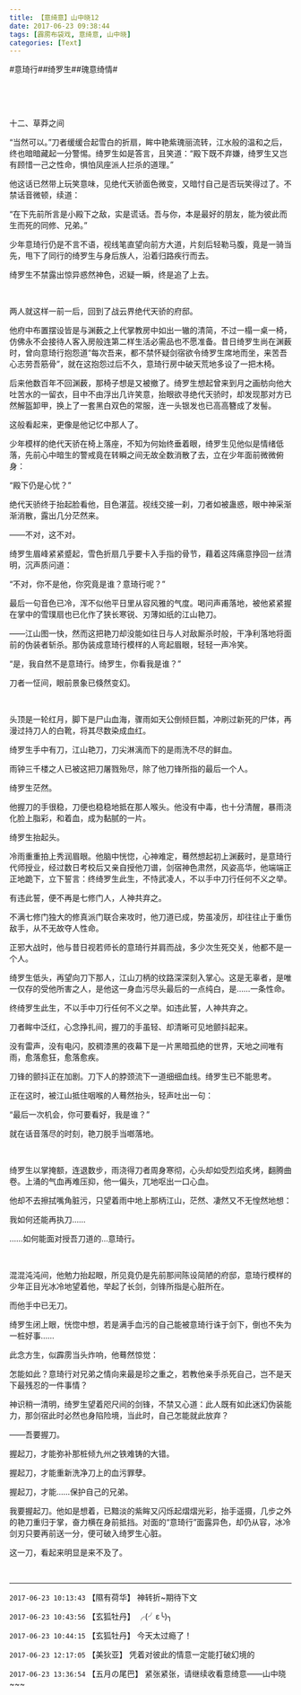 ```yaml
---
title: 【意绮意】山中晓12
date: 2017-06-23 09:38:44
tags: [霹雳布袋戏, 意绮意, 山中晓]
categories: [Text]
---
```


<p dir="ltr"  >#意琦行##绮罗生##瑰意绮情#</p> 
<p dir="ltr"  >&nbsp;</p> 
<p dir="ltr"  >&nbsp;</p> 
<p dir="ltr"  >十二、草莽之间</p> 
<p dir="ltr"  >“当然可以。”刀者缓缓合起雪白的折扇，眸中艳紫瑰丽流转，江水般的温和之后，终也暗暗藏起一分警惕。绮罗生如是答言，且笑道：“殿下既不弃嫌，绮罗生又岂有顾惜一己之性命，惧怕凤座派人拦杀的道理。”</p> 
<p dir="ltr"  >他这话已然带上玩笑意味，见绝代天骄面色微变，又暗忖自己是否玩笑得过了。不禁话音微顿，续道：</p> 
<p dir="ltr"  >“在下先前所言是小殿下之敌，实是谎话。吾与你，本是最好的朋友，能为彼此而生而死的同修、兄弟。”</p> 
<p dir="ltr"  >少年意琦行仍是不言不语，视线笔直望向前方大道，片刻后轻勒马腹，竟是一骑当先，甩下了同行的绮罗生与身后族人，沿着归路疾行而去。</p> 
<p dir="ltr"  >绮罗生不禁露出惊异惑然神色，迟疑一瞬，终是追了上去。</p> 
<p dir="ltr"  >&nbsp;</p> 
<p dir="ltr"  >两人就这样一前一后，回到了战云界绝代天骄的府邸。</p> 
<p dir="ltr"  >他府中布置摆设皆是与渊薮之上代掌教房中如出一辙的清简，不过一榻一桌一椅，仿佛永不会接待人客入房般连第二样生活必需品也不愿准备。昔日绮罗生尚在渊薮时，曾向意琦行抱怨道“每次吾来，都不禁怀疑剑宿欲令绮罗生席地而坐，来苦吾心志劳吾筋骨”，就在这抱怨过后不久，意琦行房中破天荒地多设了一把木椅。</p> 
<p dir="ltr"  >后来他数百年不回渊薮，那椅子想是又被撤了。绮罗生想起曾来到月之画舫向他大吐苦水的一留衣，目中不由浮出几许笑意，抬眼欲寻绝代天骄时，却发现那对方已然解盔卸甲，换上了一套黑白双色的常服，连一头银发也已高高簪成了发髻。</p> 
<p dir="ltr"  >这般看起来，更像是他记忆中那人了。</p> 
<p dir="ltr"  >少年模样的绝代天骄在椅上落座，不知为何始终垂着眼，绮罗生见他似是情绪低落，先前心中暗生的警戒竟在转瞬之间无故全数消散了去，立在少年面前微微俯身：</p> 
<p dir="ltr"  >“殿下仍是心忧？”</p> 
<p dir="ltr"  >绝代天骄终于抬起脸看他，目色湛蓝。视线交接一刹，刀者如被蛊惑，眼中神采渐渐消散，露出几分茫然来。</p> 
<p dir="ltr"  >——不对，这不对。</p> 
<p dir="ltr"  >绮罗生眉峰紧紧蹙起，雪色折扇几乎要卡入手指的骨节，藉着这阵痛意挣回一丝清明，沉声质问道：</p> 
<p dir="ltr"  >“不对，你不是他，你究竟是谁？意琦行呢？”</p> 
<p dir="ltr"  >最后一句音色已冷，浑不似他平日里从容风雅的气度。喝问声甫落地，被他紧紧握在掌中的雪璞扇也已化作了狭长寒锐、刃薄如纸的江山艳刀。</p> 
<p dir="ltr"  >——江山图一快，然而这把艳刀却没能如往日与人对敌厮杀时般，干净利落地将面前的伪装者斩杀。那伪装成意琦行模样的人弯起眉眼，轻轻一声冷笑。</p> 
<p dir="ltr"  >“是，我自然不是意琦行。绮罗生，你看我是谁？”</p> 
<p dir="ltr"  >刀者一怔间，眼前景象已倏然变幻。</p> 
<p dir="ltr"  >&nbsp;</p> 
<p dir="ltr"  >头顶是一轮红月，脚下是尸山血海，骤雨如天公倒倾巨瓢，冲刷过新死的尸体，再漫过持刀人的白靴，将其尽数染成血红。</p> 
<p dir="ltr"  >绮罗生手中有刀，江山艳刀，刀尖淋漓而下的是雨洗不尽的鲜血。</p> 
<p dir="ltr"  >雨钟三千楼之人已被这把刀屠戮殆尽，除了他刀锋所指的最后一个人。</p> 
<p dir="ltr"  >绮罗生茫然。</p> 
<p dir="ltr"  >他握刀的手很稳，刀便也稳稳地抵在那人喉头。他没有中毒，也十分清醒，暴雨浇化脸上脂彩，和着血，成为黏腻的一片。</p> 
<p dir="ltr"  >绮罗生抬起头。</p> 
<p dir="ltr"  >冷雨重重拍上秀润眉眼。他脑中恍惚，心神难定，蓦然想起初上渊薮时，是意琦行代师授业，经过数日考校后又亲自授他刀谱，剑宿神色肃然，风姿高华，他端端正正地跪下，立下誓言：终绮罗生此生，不恃武凌人，不以手中刀行任何不义之举。</p> 
<p dir="ltr"  >有违此誓，便不再是七修门人，人神共弃之。</p> 
<p dir="ltr"  >不满七修门独大的修真派门联合来攻时，他刀道已成，势虽凌厉，却往往止于重伤敌手，从不无故夺人性命。</p> 
<p dir="ltr"  >正邪大战时，他与昔日视若师长的意琦行并肩而战，多少次生死交关，他都不是一个人。</p> 
<p dir="ltr"  >绮罗生低头，再望向刀下那人，江山刀柄的纹路深深刻入掌心。这是无辜者，是唯一仅存的受他所害之人，是他这一身血污尽头最后的一点纯白，是……一条性命。</p> 
<p dir="ltr"  >终绮罗生此生，不以手中刀行任何不义之举。如违此誓，人神共弃之。</p> 
<p dir="ltr"  >刀者眸中泛红，心念挣扎间，握刀的手虽轻、却清晰可见地颤抖起来。</p> 
<p dir="ltr"  >没有雷声，没有电闪，胶稠漆黑的夜幕下是一片黑暗孤绝的世界，天地之间唯有雨，愈落愈狂，愈落愈疾。</p> 
<p dir="ltr"  >刀锋的颤抖正在加剧。刀下人的脖颈流下一道细细血线。绮罗生已不能思考。</p> 
<p dir="ltr"  >正在这时，被江山抵住咽喉的人蓦然抬头，轻声吐出一句：</p> 
<p dir="ltr"  >“最后一次机会，你可要看好，我是谁？”</p> 
<p dir="ltr"  >就在话音落尽的时刻，艳刀脱手当啷落地。</p> 
<p dir="ltr"  >&nbsp;</p> 
<p dir="ltr"  >绮罗生以掌掩额，连退数步，雨浇得刀者周身寒彻，心头却如受烈焰炙烤，翻腾曲卷。上涌的气血再难压抑，他一偏头，兀地呕出一口心血。</p> 
<p dir="ltr"  >他却不去擦拭嘴角脏污，只望着雨中地上那柄江山，茫然、凄然又不无惶然地想：</p> 
<p dir="ltr"  >我如何还能再执刀……</p> 
<p dir="ltr"  >……如何能面对授吾刀道的…意琦行。</p> 
<p dir="ltr"  >&nbsp;</p> 
<p dir="ltr"  >混混沌沌间，他勉力抬起眼，所见竟仍是先前那间陈设简陋的府邸，意琦行模样的少年正目光冰冷地望着他，举起了长剑，剑锋所指是心脏所在。</p> 
<p dir="ltr"  >而他手中已无刀。</p> 
<p dir="ltr"  >绮罗生闭上眼，恍惚中想，若是满手血污的自己能被意琦行诛于剑下，倒也不失为一桩好事……</p> 
<p dir="ltr"  >此念方生，似霹雳当头炸响，他蓦然惊觉：</p> 
<p dir="ltr"  >怎能如此？意琦行对兄弟之情向来最是珍之重之，若教他亲手杀死自己，岂不是天下最残忍的一件事情？</p> 
<p dir="ltr"  >神识稍一清明，绮罗生望着咫尺间的剑锋，不禁又心道：此人既有如此迷幻伪装能力，那剑宿此时必然也身陷险境，当此时，自己怎能就此放弃？</p> 
<p dir="ltr"  >——吾要握刀。</p> 
<p dir="ltr"  >握起刀，才能弥补那桩倾九州之铁难铸的大错。</p> 
<p dir="ltr"  >握起刀，才能重新洗净刀上的血污罪孽。</p> 
<p dir="ltr"  >握起刀，才能……保护自己的兄弟。</p> 
<p dir="ltr"  >我要握起刀。他如是想着，已黯淡的紫眸又闪烁起熠熠光彩，抬手遥摄，几步之外的艳刀重归于掌，奋力横在身前抵挡。对面的“意琦行”面露异色，却仍从容，冰冷剑刃只要再前送一分，便可破入绮罗生心脏。</p> 
<p dir="ltr"  >这一刀，看起来明显是来不及了。</p> 
<p dir="ltr"  >&nbsp;</p>

<!-- more -->

---

`2017-06-23 10:13:43` 【隰有荷华】 神转折~期待下文

`2017-06-23 10:43:56` 【玄狐牡丹】 ╭(╯ε╰)╮

`2017-06-23 10:44:15` 【玄狐牡丹】 今天太过瘾了！

`2017-06-23 12:17:05` 【美狄亚】 凭着对彼此的情意一定能打破幻境的

`2017-06-23 13:36:54` 【五月の尾巴】 紧张紧张，请继续收看意绮意——山中晓~~~
